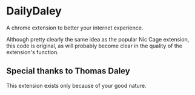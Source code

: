 # DailyDaley
A chrome extension to better your internet experience.

Although pretty clearly the same idea as the popular Nic Cage extension, this code is original, as will probably become clear in the quality of the extension's function.

## Special thanks to Thomas Daley
This extension exists only because of your good nature. 
